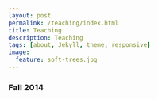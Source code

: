 ```yaml
---
layout: post
permalink: /teaching/index.html
title: Teaching
description: Teaching
tags: [about, Jekyll, theme, responsive]
image:
  feature: soft-trees.jpg
---
```


### Fall 2014



